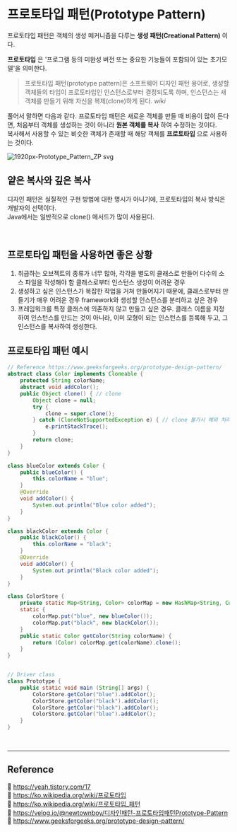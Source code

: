 # 프로토타입 패턴(Prototype Pattern)

프로토타입 패턴은 객체의 생성 메커니즘을 다루는 **생성 패턴(Creational Pattern)** 이다.

**프로토타입** 은 '프로그램 등의 미완성 버전 또는 중요한 기능들이 포함되어 있는 초기모델'을 의미한다.

> 프로토타입 패턴(prototype pattern)은 소프트웨어 디자인 패턴 용어로, 생성할 객체들의 타입이 프로토타입인 인스턴스로부터 결정되도록 하며, 인스턴스는 새 객체를 만들기 위해 자신을 복제(clone)하게 된다. _wiki_

풀어서 말하면 다음과 같다.
프로토타입 패턴은 새로운 객체를 만들 때 비용이 많이 든다면, 처음부터 객체를 생성하는 것이 아니라 **원본 객체를 복사** 하여 수정하는 것이다.  
복사해서 사용할 수 있는 비슷한 객체가 존재할 때 해당 객체를 **프로토타입** 으로 사용하는 것이다.

<img src="https://user-images.githubusercontent.com/66757141/210564187-185a1622-6815-4b21-9709-1bf4c2eb091d.png" alt="1920px-Prototype_Pattern_ZP svg" />

<br/>

## 얕은 복사와 깊은 복사

디자인 패턴은 실질적인 구현 방법에 대한 명시가 아니기에, 프로토타입의 복사 방식은 개발자의 선택이다.  
Java에서는 일반적으로 clone() 메서드가 많이 사용된다.

<br/>

## 프로토타입 패턴을 사용하면 좋은 상황

1. 취급하는 오브젝트의 종류가 너무 많아, 각각을 별도의 클래스로 만들어 다수의 소스 파일을 작성해야 함
   클래스로부터 인스턴스 생성이 어려운 경우
2. 생성하고 싶은 인스턴스가 복잡한 작업을 거쳐 만들어지기 때문에, 클래스로부터 만들기가 매우 어려운 경우
   framework와 생성할 인스턴스를 분리하고 싶은 경우
3. 프레임워크를 특정 클래스에 의존하지 않고 만들고 싶은 경우. 클래스 이름을 지정하여 인스턴스를 만드는 것이 아니라, 이미 모형이 되는 인스턴스를 등록해 두고, 그 인스턴스를 복사하여 생성한다.

## 프로토타입 패턴 예시

```java
// Reference https://www.geeksforgeeks.org/prototype-design-pattern/
abstract class Color implements Cloneable {
    protected String colorName;
    abstract void addColor();
    public Object clone() { // clone
        Object clone = null;
        try {
            clone = super.clone();
        } catch (CloneNotSupportedException e) { // clone 불가시 예외 처리
            e.printStackTrace();
        }
        return clone;
    }
}

class blueColor extends Color {
    public blueColor() {
        this.colorName = "blue";
    }
    @Override
    void addColor() {
        System.out.println("Blue color added");
    }
}

class blackColor extends Color {
    public blackColor() {
        this.colorName = "black";
    }
    @Override
    void addColor() {
        System.out.println("Black color added");
    }
}

class ColorStore {
    private static Map<String, Color> colorMap = new HashMap<String, Color>();
    static {
        colorMap.put("blue", new blueColor());
        colorMap.put("black", new blackColor());
    }
    public static Color getColor(String colorName) {
        return (Color) colorMap.get(colorName).clone();
    }
}


// Driver class
class Prototype {
    public static void main (String[] args) {
        ColorStore.getColor("blue").addColor();
        ColorStore.getColor("black").addColor();
        ColorStore.getColor("black").addColor();
        ColorStore.getColor("blue").addColor();
    }
}
```

<br/>

---

## Reference

📄 https://yeah.tistory.com/17  
📄 https://ko.wikipedia.org/wiki/프로토타입  
📄 https://ko.wikipedia.org/wiki/프로토타입_패턴  
📄 https://velog.io/@newtownboy/디자인패턴-프로토타입패턴Prototype-Pattern  
📄 https://www.geeksforgeeks.org/prototype-design-pattern/
